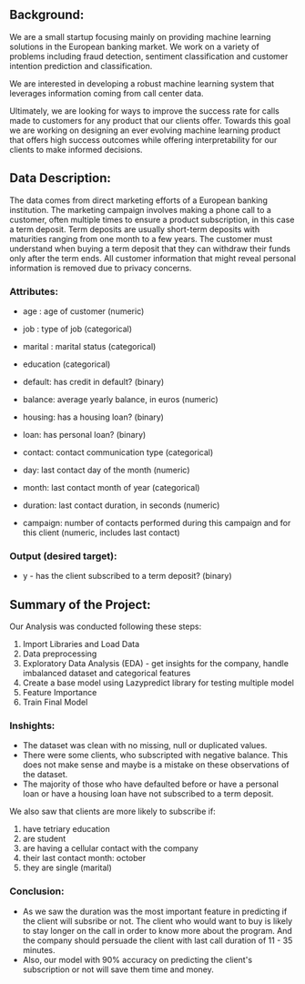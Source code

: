 ## Background:

We are a small startup focusing mainly on providing machine learning solutions in the European banking market. We work on a variety of problems including fraud detection, sentiment classification and customer intention prediction and classification.

We are interested in developing a robust machine learning system that leverages information coming from call center data.

Ultimately, we are looking for ways to improve the success rate for calls made to customers for any product that our clients offer. Towards this goal we are working on designing an ever evolving machine learning product that offers high success outcomes while offering interpretability for our clients to make informed decisions.

## Data Description:

The data comes from direct marketing efforts of a European banking institution. The marketing campaign involves making a phone call to a customer, often multiple times to ensure a product subscription, in this case a term deposit. Term deposits are usually short-term deposits with maturities ranging from one month to a few years. The customer must understand when buying a term deposit that they can withdraw their funds only after the term ends. All customer information that might reveal personal information is removed due to privacy concerns.

### Attributes:

- age : age of customer (numeric)

- job : type of job (categorical)

- marital : marital status (categorical)

- education (categorical)

- default: has credit in default? (binary)

- balance: average yearly balance, in euros (numeric)

- housing: has a housing loan? (binary)

- loan: has personal loan? (binary)

- contact: contact communication type (categorical)

- day: last contact day of the month (numeric)

- month: last contact month of year (categorical)

- duration: last contact duration, in seconds (numeric)

- campaign: number of contacts performed during this campaign and for this client (numeric, includes last contact)

### Output (desired target):

- y - has the client subscribed to a term deposit? (binary)

## Summary of the Project:

Our Analysis was conducted following these steps:

1. Import Libraries and Load Data
2. Data preprocessing
3. Exploratory Data Analysis (EDA) - get insights for the company, handle imbalanced dataset and categorical features
4. Create a base model using Lazypredict library for testing multiple model
5. Feature Importance
6. Train Final Model

### Inshights:

* The dataset was clean with no missing, null or duplicated values.
* There were some clients, who subscripted with negative balance. This does not make sense and maybe is a mistake on these observations of the dataset.
* The majority of those who have defaulted before or have a personal loan or have a housing loan have not subscribed to a term deposit.

We also saw that clients are more likely to subscribe if: 

1) have tetriary education
2) are student
3) are having a cellular contact with the company
4) their last contact month: october
5) they are single (marital)

### Conclusion:

* As we saw the duration was the most important feature in predicting if the client will subsribe or not. The client who would want to buy is likely to stay longer on the call in order to know more about the program.
And the company should persuade the client with last call duration of 11 - 35 minutes. 
* Also, our model with 90% accuracy on predicting the client's subscription or not will save them time and money.